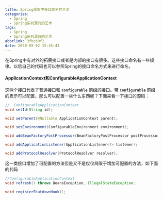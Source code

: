 ```yaml
---
title: Spring框架中接口命名的艺术
categories:
  - Spring
  - Spring系列源码的艺术
tags:
  - Spring
  - Spring系列源码的艺术
abbrlink: 3fbcb0f2
date: 2020-05-02 15:45:41
---
```


在Spring中有对外的拓展接口或者是内部的接口有很多。这些接口命名有一些规律。以后自己的代码也可以参照Spring的接口命名方式来进行命名。

#### ApplicationContext和ConfigurableApplicationContext

这两个接口代表了普通接口和 **`Configurable`** 前缀的接口。带 **`Configurable`** 前缀的表示可以配置，那么可以配置一些什么东西呢？下面来看一下接口的源码：

```java
//	ConfigurableApplicationContext
void setId(String id);

void setParent(@Nullable ApplicationContext parent);

void setEnvironment(ConfigurableEnvironment environment);

void addBeanFactoryPostProcessor(BeanFactoryPostProcessor postProcessor);

void addApplicationListener(ApplicationListener<?> listener);

void addProtocolResolver(ProtocolResolver resolver);
```

 这一类接口增加了可配置的方法但是又不是仅仅局限于增加可配置的方法，如下面的代码

```java
//ConfigurableApplicationContext
void refresh() throws BeansException, IllegalStateException;

void registerShutdownHook();
```


